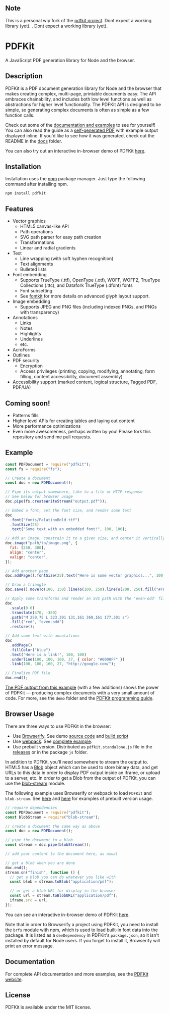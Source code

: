 ## Note

This is a personal wip fork of the [pdfkit project](https://github.com/foliojs/pdfkit). Dont expect a working library (yet).
. Dont expect a working library (yet).

# PDFKit

A JavaScript PDF generation library for Node and the browser.

## Description

PDFKit is a PDF document generation library for Node and the browser that makes creating complex, multi-page, printable
documents easy. The API embraces chainability, and includes both low level functions as well as abstractions for higher
level functionality. The PDFKit API is designed to be simple, so generating complex documents is often as simple as
a few function calls.

Check out some of the [documentation and examples](http://pdfkit.org/docs/getting_started.html) to see for yourself!
You can also read the guide as a [self-generated PDF](http://pdfkit.org/docs/guide.pdf) with example output displayed inline.
If you'd like to see how it was generated, check out the README in the [docs](https://github.com/foliojs/pdfkit/tree/master/docs)
folder.

You can also try out an interactive in-browser demo of PDFKit [here](http://pdfkit.org/demo/browser.html).

## Installation

Installation uses the [npm](http://npmjs.org/) package manager. Just type the following command after installing npm.

    npm install pdfkit

## Features

- Vector graphics
  - HTML5 canvas-like API
  - Path operations
  - SVG path parser for easy path creation
  - Transformations
  - Linear and radial gradients
- Text
  - Line wrapping (with soft hyphen recognition)
  - Text alignments
  - Bulleted lists
- Font embedding
  - Supports TrueType (.ttf), OpenType (.otf), WOFF, WOFF2, TrueType Collections (.ttc), and Datafork TrueType (.dfont) fonts
  - Font subsetting
  - See [fontkit](http://github.com/foliojs/fontkit) for more details on advanced glyph layout support.
- Image embedding
  - Supports JPEG and PNG files (including indexed PNGs, and PNGs with transparency)
- Annotations
  - Links
  - Notes
  - Highlights
  - Underlines
  - etc.
- AcroForms
- Outlines
- PDF security
  - Encryption
  - Access privileges (printing, copying, modifying, annotating, form filling, content accessibility, document assembly)
- Accessibility support (marked content, logical structure, Tagged PDF, PDF/UA)

## Coming soon!

- Patterns fills
- Higher level APIs for creating tables and laying out content
- More performance optimizations
- Even more awesomeness, perhaps written by you! Please fork this repository and send me pull requests.

## Example

```javascript
const PDFDocument = require("pdfkit");
const fs = require("fs");

// Create a document
const doc = new PDFDocument();

// Pipe its output somewhere, like to a file or HTTP response
// See below for browser usage
doc.pipe(fs.createWriteStream("output.pdf"));

// Embed a font, set the font size, and render some text
doc
  .font("fonts/PalatinoBold.ttf")
  .fontSize(25)
  .text("Some text with an embedded font!", 100, 100);

// Add an image, constrain it to a given size, and center it vertically and horizontally
doc.image("path/to/image.png", {
  fit: [250, 300],
  align: "center",
  valign: "center",
});

// Add another page
doc.addPage().fontSize(25).text("Here is some vector graphics...", 100, 100);

// Draw a triangle
doc.save().moveTo(100, 150).lineTo(100, 250).lineTo(200, 250).fill("#FF3300");

// Apply some transforms and render an SVG path with the 'even-odd' fill rule
doc
  .scale(0.6)
  .translate(470, -380)
  .path("M 250,75 L 323,301 131,161 369,161 177,301 z")
  .fill("red", "even-odd")
  .restore();

// Add some text with annotations
doc
  .addPage()
  .fillColor("blue")
  .text("Here is a link!", 100, 100)
  .underline(100, 100, 160, 27, { color: "#0000FF" })
  .link(100, 100, 160, 27, "http://google.com/");

// Finalize PDF file
doc.end();
```

[The PDF output from this example](http://pdfkit.org/demo/out.pdf) (with a few additions) shows the power of PDFKit — producing
complex documents with a very small amount of code. For more, see the `demo` folder and the
[PDFKit programming guide](http://pdfkit.org/docs/getting_started.html).

## Browser Usage

There are three ways to use PDFKit in the browser:

- Use [Browserify](http://browserify.org/). See demo [source code](https://github.com/foliojs/pdfkit/blob/master/examples/browserify/browser.js) and [build script](https://github.com/foliojs/pdfkit/blob/master/package.json#L62)
- Use [webpack](https://webpack.js.org/). See [complete example](https://github.com/foliojs/pdfkit/blob/master/examples/webpack).
- Use prebuilt version. Distributed as `pdfkit.standalone.js` file in the [releases](https://github.com/foliojs/pdfkit/releases) or in the package `js` folder.

In addition to PDFKit, you'll need somewhere to stream the output to. HTML5 has a
[Blob](https://developer.mozilla.org/en-US/docs/Web/API/Blob) object which can be used to store binary data, and
get URLs to this data in order to display PDF output inside an iframe, or upload to a server, etc. In order to
get a Blob from the output of PDFKit, you can use the [blob-stream](https://github.com/devongovett/blob-stream)
module.

The following example uses Browserify or webpack to load `PDFKit` and `blob-stream`. See [here](https://codepen.io/blikblum/pen/gJNWMg?editors=1010) and [here](https://codepen.io/blikblum/pen/YboVNq?editors=1010) for examples
of prebuilt version usage.

```javascript
// require dependencies
const PDFDocument = require("pdfkit");
const blobStream = require("blob-stream");

// create a document the same way as above
const doc = new PDFDocument();

// pipe the document to a blob
const stream = doc.pipe(blobStream());

// add your content to the document here, as usual

// get a blob when you are done
doc.end();
stream.on("finish", function () {
  // get a blob you can do whatever you like with
  const blob = stream.toBlob("application/pdf");

  // or get a blob URL for display in the browser
  const url = stream.toBlobURL("application/pdf");
  iframe.src = url;
});
```

You can see an interactive in-browser demo of PDFKit [here](http://pdfkit.org/demo/browser.html).

Note that in order to Browserify a project using PDFKit, you need to install the `brfs` module with npm,
which is used to load built-in font data into the package. It is listed as a `devDependency` in
PDFKit's `package.json`, so it isn't installed by default for Node users.
If you forget to install it, Browserify will print an error message.

## Documentation

For complete API documentation and more examples, see the [PDFKit website](http://pdfkit.org/).

## License

PDFKit is available under the MIT license.
